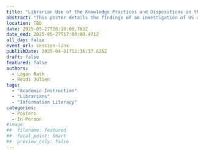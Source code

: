 ```yaml
---
title: "Librarian Use of the Knowledge Practices and Dispositions in the ACRL Framework"
abstract: "This poster details the findings of an investigation of US academic instruction librarians’ use of the knowledge practices and dispositions in the Framework for Information Literacy in Higher Education from the Association of College and Research Libraries (2016). The Framework is a departure from the previous set of standards, but is often critiqued for being too theoretical and therefore not relevant to practice. In order to investigate the extent to which academic librarians use this theoretically-grounded document in practice, a questionnaire and interview study was conducted. This questionnaire explored librarian preparation in library science and education; familiarity with the frames, knowledge practices, and dispositions; examples of how, if at all, the knowledge practices and dispositions are implemented in information literacy instruction; and barriers with implementing the Framework. Follow up interviews investigated more deeply how various parts of the Framework were implemented in librarians’ daily work."
location: TBD
date: 2025-05-27T16:10:00.763Z
date_end: 2025-05-27T17:00:00.471Z
all_day: false
event_url: session-link
publishDate: 2025-04-01T12:36:37.825Z
draft: false
featured: false
authors:
  - Logan Rath
  - Heidi Julien
tags:
  - "Academic Instruction"
  - "Librarians"
  - "Information Literacy"
categories:
  - Posters
  - In-Person
#image:
##  filename: featured
##  focal_point: Smart
##  preview_only: false
---
```

